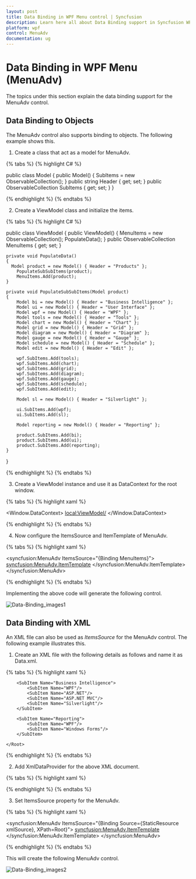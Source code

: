 ```yaml
---
layout: post
title: Data Binding in WPF Menu control | Syncfusion
description: Learn here all about Data Binding support in Syncfusion WPF Menu (MenuAdv) control, its elements and more details.
platform: wpf
control: MenuAdv
documentation: ug
---
```


# Data Binding in WPF Menu (MenuAdv)

The topics under this section explain the data binding support for the MenuAdv control.

## Data Binding to Objects

The MenuAdv control also supports binding to objects. The following example shows this.

1. Create a class that act as a model for MenuAdv.

{% tabs %}
{% highlight C# %}

public class Model
{
    public Model()
    {
        SubItems = new ObservableCollection<Model>();
    }
    public string Header { get; set; }
    public ObservableCollection<Model> SubItems { get; set; }
}
  
{% endhighlight %}
{% endtabs %}

2. Create a ViewModel class and initialize the items.

{% tabs %}
{% highlight C# %}

public class ViewModel
{
	public ViewModel()
	{
		MenuItems = new ObservableCollection<Model>();
		PopulateData();
	}
	public ObservableCollection<Model> MenuItems { get; set; }

	private void PopulateData()
	{
	  Model product = new Model() { Header = "Products" };
		PopulateSubSubItems(product);
		MenuItems.Add(product);
	}

	private void PopulateSubSubItems(Model product)
	{
		Model bi = new Model() { Header = "Business Intelligence" };
		Model ui = new Model() { Header = "User Interface" };
		Model wpf = new Model() { Header = "WPF" };
		Model tools = new Model() { Header = "Tools" };
		Model chart = new Model() { Header = "Chart" };
		Model grid = new Model() { Header = "Grid" };
		Model diagram = new Model() { Header = "Diagram" };
		Model gauge = new Model() { Header = "Gauge" };
		Model schedule = new Model() { Header = "Schedule" };
		Model edit = new Model() { Header = "Edit" };

		wpf.SubItems.Add(tools);
		wpf.SubItems.Add(chart);
		wpf.SubItems.Add(grid);
		wpf.SubItems.Add(diagram);
		wpf.SubItems.Add(gauge);
		wpf.SubItems.Add(schedule);
		wpf.SubItems.Add(edit);

		Model sl = new Model() { Header = "Silverlight" };

		ui.SubItems.Add(wpf);
		ui.SubItems.Add(sl);

		Model reporting = new Model() { Header = "Reporting" };

		product.SubItems.Add(bi);
		product.SubItems.Add(ui);
		product.SubItems.Add(reporting);
	}
}

{% endhighlight %}
{% endtabs %}


3. Create a ViewModel instance and use it as DataContext for the root window.

{% tabs %}
{% highlight xaml %}
  
<Window.DataContext>
	<local:ViewModel/>
</Window.DataContext>

{% endhighlight %} 
{% endtabs %}

4. Now configure the ItemsSource and ItemTemplate of MenuAdv.

{% tabs %}
{% highlight xaml %}

<syncfusion:MenuAdv ItemsSource="{Binding MenuItems}">
	<syncfusion:MenuAdv.ItemTemplate>
		<HierarchicalDataTemplate ItemsSource="{Binding SubItems}">
			<TextBlock Text="{Binding Header}" />
		</HierarchicalDataTemplate>
	</syncfusion:MenuAdv.ItemTemplate>
</syncfusion:MenuAdv>
		
{% endhighlight %} 
{% endtabs %}
  
   Implementing the above code will generate the following control.

   ![Data-Binding_images1](Data-Binding_images/Data-Binding_img1.png)



## Data Binding with XML

An XML file can also be used as _ItemsSource_ for the MenuAdv control. The following example illustrates this.

1. Create an XML file with the following details as follows and name it as Data.xml.

{% tabs %}
{% highlight xaml %}

<Categories>
	<Root Name="Products">
		<SubItem Name="User Interface">
			<SubItem Name="ASP .NET"/>
			<SubItem Name="ASP .NET MVC"/>
			<SubItem Name="WPF">
				<SubItem Name="Tools"/>
				<SubItem Name="Chart"/>
				<SubItem Name="Grid"/>
				<SubItem Name="Diagram"/>
				<SubItem Name="Gauge"/>
				<SubItem Name="Schedule"/>
				<SubItem Name="Edit"/>
			</SubItem>
			<SubItem Name="Silverlight"/>
			<SubItem Name="Mobile MVC"/>
			<SubItem Name="Windows Phone"/>
			<SubItem Name="Windows Forms"/>
		</SubItem>
				
		<SubItem Name="Business Intelligence">
			<SubItem Name="WPF"/>
			<SubItem Name="ASP.NET"/>
			<SubItem Name="ASP.NET MVC"/>
			<SubItem Name="Silverlight"/>
		</SubItem>
				
		<SubItem Name="Reporting">
			<SubItem Name="WPF"/>
			<SubItem Name="Windows Forms"/>
		</SubItem>
				
	</Root>
</Categories>
		
{% endhighlight %} 
{% endtabs %}

2. Add XmlDataProvider for the above XML document.

{% tabs %}
{% highlight xaml %}
  
<XmlDataProvider Source="Data.xml" 
	x:Key="xmlSource" XPath="Categories"/> 
  
{% endhighlight %} 
{% endtabs %}
  

3. Set ItemsSource property for the MenuAdv.

{% tabs %}
{% highlight xaml %}

<syncfusion:MenuAdv ItemsSource="{Binding Source={StaticResource xmlSource}, XPath=Root}">
	<syncfusion:MenuAdv.ItemTemplate>
		<HierarchicalDataTemplate ItemsSource="{Binding XPath=SubItem}">
			<TextBlock Text="{Binding XPath=@Name}" />
		</HierarchicalDataTemplate>
	</syncfusion:MenuAdv.ItemTemplate>
</syncfusion:MenuAdv>	
	
{% endhighlight %} 
{% endtabs %}


   This will create the following MenuAdv control.

   ![Data-Binding_images2](Data-Binding_images/Data-Binding_img2.png)


